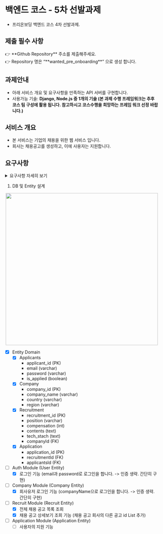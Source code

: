 # 백엔드 코스 - 5차 선발과제

- 프리온보딩 백엔드 코스 4차 선발과제.

## 제출 필수 사항

<aside>
👉 **Github Repository** 주소를 제출해주세요.

</aside>

<aside>
👉 Repository 명은 “**wanted_pre_onboarding**” 으로 생성 합니다.

</aside>

## 과제안내

- 아래 서비스 개요 및 요구사항을 만족하는 API 서버를 구현합니다.
- 사용가능  기술: **Django, Node.js 중 1개의 기술
(본 과제 수행 프레임워크는 추후 코스 팀 구성에 활용 됩니다. 참고하시고 코스수행을 희망하는 프레임 워크 선정 바랍니다.)**

## 서비스 개요

- 본 서비스는 기업의 채용을 위한 웹 서비스 입니다.
- 회사는 채용공고를 생성하고, 이에 사용자는 지원합니다.

## 요구사항

<details>
  <summary> 요구사항 자세히 보기 </summary>

1. **채용공고를 등록합니다.**
    
    <aside>
    ➡️ 회사는 아래 데이터와 같이 채용공고를 등록합니다.
    
    </aside>
    
    ```json
    Example)
    # 데이터 예시이며, 필드명은 임의로 설정가능합니다.
    {
      "회사_id":회사_id,
      "채용포지션":"백엔드 주니어 개발자",
      "채용보상금":1000000,
      "채용내용":"원티드랩에서 백엔드 주니어 개발자를 채용합니다. 자격요건은..",
      "사용기술":"Python"
    }
    ```
    
2. **채용공고를 수정합니다.**
    
    <aside>
    ➡️ 회사는 아래 데이터와 같이 채용공고를 수정합니다. (회사 id 이외 모두 수정 가능합니다.)
    
    </aside>
    
    ```json
    Example)
    # 데이터 예시이며, 필드명은 임의로 설정가능합니다.
    {
      "채용포지션":"백엔드 주니어 개발자",
      "채용보상금":1500000, # 변경됨
      "채용내용":"원티드랩에서 백엔드 주니어 개발자를 '적극' 채용합니다. 자격요건은..", # 변경됨
      "사용기술":"Python"
    }
    
    or
    
    {
      "채용포지션":"백엔드 주니어 개발자",
      "채용보상금":1000000,
      "채용내용":"원티드랩에서 백엔드 주니어 개발자를 채용합니다. 자격요건은..",
      "사용기술":"Django" # 변경됨
    }
    ```
    
3. **채용공고를 삭제합니다.**
    
    <aside>
    ➡️ DB에서 삭제됩니다.
    
    </aside>
    
4. **채용공고 목록을 가져옵니다.**
    
    <aside>
    ➡️ 4-1. 사용자는 채용공고 목록을 아래와 같이 확인할 수 있습니다.
    
    </aside>
    
    ```json
    Example)
    [
    	{
    		"채용공고_id": 채용공고_id,
    	  "회사명":"원티드랩",
    	  "국가":"한국",
    	  "지역":"서울",
    	  "채용포지션":"백엔드 주니어 개발자",
    	  "채용보상금":1500000,
    	  "사용기술":"Python"
    	},
    	{
    		"채용공고_id": 채용공고_id,
    	  "회사명":"네이버",
    	  "국가":"한국",
    	  "지역":"판교",
    	  "채용포지션":"Django 백엔드 개발자",
    	  "채용보상금":1000000,
    	  "사용기술":"Django"
    	},
      ...
    ]
    ```
    
    <aside>
    ➡️ 4-2. 채용공고 검색 기능 구현**(선택사항 및 가산점요소).**
    
    </aside>
    
    ```json
    # Example - 1) some/url?**search=원티드**
    [
    	{
    		"채용공고_id": 채용공고_id,
    	  "회사명":"원티드랩",
    	  "국가":"한국",
    	  "지역":"서울",
    	  "채용포지션":"백엔드 주니어 개발자",
    	  "채용보상금":1500000,
    	  "사용기술":"Python"
    	},
    	{
    		"채용공고_id": 채용공고_id,
    	  "회사명":"원티드코리아",
    	  "국가":"한국",
    	  "지역":"부산",
    	  "채용포지션":"프론트엔드 개발자",
    	  "채용보상금":500000,
    	  "사용기술":"javascript"
    	}
    ]
    
    # Example - 2) some/url?**search=Django**
    [
    	{
    		"채용공고_id": 채용공고_id,
    	  "회사명":"네이버",
    	  "국가":"한국",
    	  "지역":"판교",
    	  "채용포지션":"Django 백엔드 개발자",
    	  "채용보상금":1000000,
    	  "사용기술":"Django"
    	},
    	{
    		"채용공고_id": 채용공고_id,
    	  "회사명":"카카오",
    	  "국가":"한국",
    	  "지역":"판교",
    	  "채용포지션":"Django 백엔드 개발자",
    	  "채용보상금":500000,
    	  "사용기술":"Python"
    	}
      ...
    ]
    ```
    
5. **채용 상세 페이지를 가져옵니다.**
    
    <aside>
    ➡️ 사용자는 채용상세 페이지를 아래와 같이 확인할 수 있습니다.
    
    - “채용내용”이 추가적으로 담겨있음.
    - 해당 회사가 올린 다른 채용공고 가 추가적으로 포함됩니다**(선택사항 및 가산점요소).**
    </aside>
    
    ```json
    Example)
    {
    	"채용공고_id": 채용공고_id,
      "회사명":"원티드랩",
      "국가":"한국",
      "지역":"서울",
      "채용포지션":"백엔드 주니어 개발자",
      "채용보상금":1500000,
      "사용기술":"Python",
    	"채용내용": "원티드랩에서 백엔드 주니어 개발자를 채용합니다. 자격요건은..",
    	"회사가올린다른채용공고":[채용공고_id, 채용공고_id, ..] # id List **(선택사항 및 가산점요소).**
    }
    ```
    
6. **사용자는 채용공고에 지원합니다(선택사항 및 가산점요소).**
    
    <aside>
    ➡️ 사용자는 채용공고에 아래와 같이 지원합니다. (가점 요소이며, 필수 구현 요소가 아님)
    
    - 사용자는 1회만 지원 가능합니다.
    </aside>
    
    ```json
    Example)
    {
    	"채용공고_id": 채용공고_id,
      "사용자_id": 사용자_id
    }
    ```
    

<aside>
☝ **개발 시 참조하세요!**

- 위 예시 데이터는 구현의 편의를 위해 제공되는 정보이며, 요구사항(의도)을 만족시킨다면 **다른 형태의 요청 및 리스폰스**를 사용하여도 좋습니다.

- 필요한 모델: **회사**, **사용자**, **채용공고,** 지원내역(선택사항)
  ****(이외 추가 모델정의는 자유입니다.)

- 위 제공된 **필드명**은 예시이며**, 임의로** 생성 가능합니다.

- 회사, 사용자 등록 절차는 생략합니다. 
  (**DB에 임의로 생성**하여 진행)

- 로그인 등 사용자 **인증절차(토큰 등)는 생략합니다**.

- **Frontend 요소(html, css, js 등)는 개발 범위에 제외**됩니다. 
  (구현시 불이익은 없지만, 평가에 이점 또한 없습니다.)

- 명시되지 않은 조건또한 자유롭게 개발 가능합니다.

</aside>

## 필수 기술요건

- ORM 사용하여 구현.
- RDBMS 사용 (SQLite, PostgreSQL 등).

## 평가 요소

- 요구사항 구현정도
    - 모든 기능을 구현하지 않더라도 평가를 진행합니다.
- 모델링
- 코드 가독성 및 코드 컨벤션

## 기술점수 가산점 요소

- **(제출시기 가산점과 달리 기술점수 5점 이내 포함되는 가산점 입니다.)**
- 가산점이 포함된 요구사항 해결(요구사항 5~6)
- Unit Test 구현
- README 에 요구사항 분석 및 구현 과정을 작성
- Git commit 메시지 컨벤션


</details>



1. DB 및 Entity 설계

<center><img src="https://user-images.githubusercontent.com/71310074/195757023-4abd7241-0ce5-47e3-9cc5-2d0ed8b5994b.png" width="500"></center>

- [x] Entity Domain
  - [x] Applicants
      - applicant_id (PK)
      - email (varchar)
      - password (varchar)
      - is_applied (boolean)
  - [x] Company
      - company_id (PK)
      - company_name (varchar)
      - country (varchar)
      - region (varchar)
  - [x] Recruitment
      - recruitment_id (PK)
      - position (varchar)
      - compensation (int)
      - contents (text)
      - tech_stach (text)
      - companyId (FK)
  - [x] Application
      - application_id (PK)
      - recruitmentId (FK)
      - applicantsId (FK)
  
  


- [ ] Auth Module (User Entity)
  - [x] 로그인 기능 (email과 password로 로그인을 합니다. -> 인증 생략. 간단히 구현)
- [ ] Company Module (Company Entity)
  - [x] 회사유저 로그인 기능 (companyName으로 로그인을 합니다. -> 인증 생략. 간단히 구현)
- [ ] Recruit Module (Recruit Entity)
  - [x] 전체 채용 공고 목록 조회
  - [x] 채용 공고 상세보기 조회 기능 (채용 공고 회사의 다른 공고 id List 추가)
- [ ] Application Module (Application Entity)
  - [ ] 사용자의 지원 기능
